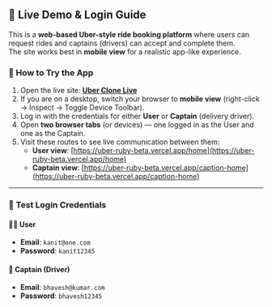 ## 🚀 Live Demo & Login Guide

This is a **web-based Uber-style ride booking platform** where users can request rides and captains (drivers) can accept and complete them.  
The site works best in **mobile view** for a realistic app-like experience.

### 📱 How to Try the App
1. Open the live site: **[Uber Clone Live](https://uber-ruby-beta.vercel.app/)**
2. If you are on a desktop, switch your browser to **mobile view** (right-click → Inspect → Toggle Device Toolbar).
3. Log in with the credentials for either **User** or **Captain** (delivery driver).
4. Open **two browser tabs** (or devices) — one logged in as the User and one as the Captain.
5. Visit these routes to see live communication between them:
   - **User view**: [https://uber-ruby-beta.vercel.app/home](https://uber-ruby-beta.vercel.app/home)
   - **Captain view**: [https://uber-ruby-beta.vercel.app/caption-home](https://uber-ruby-beta.vercel.app/caption-home)

---

### 🔑 Test Login Credentials

#### 🧑‍💻 User
- **Email**: `kanit@one.com`  
- **Password**: `kanit12345`

#### 🚖 Captain (Driver)
- **Email**: `bhavesh@kumar.com`  
- **Password**: `bhavesh12345`
